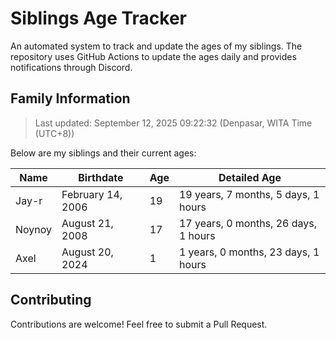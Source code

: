 # Siblings Age Tracker

An automated system to track and update the ages of my siblings. The repository uses GitHub Actions to update the ages daily and provides notifications through Discord.

## Family Information

> Last updated: September 12, 2025 09:22:32 (Denpasar, WITA Time (UTC+8))

Below are my siblings and their current ages:

| Name | Birthdate | Age | Detailed Age |
|------|-----------|-----|-------------|
| Jay-r | February 14, 2006 | 19 | 19 years, 7 months, 5 days, 1 hours |
| Noynoy | August 21, 2008 | 17 | 17 years, 0 months, 26 days, 1 hours |
| Axel | August 20, 2024 | 1 | 1 years, 0 months, 23 days, 1 hours |

## Contributing

Contributions are welcome! Feel free to submit a Pull Request.